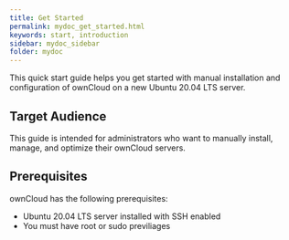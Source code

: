 ```yaml
---
title: Get Started
permalink: mydoc_get_started.html
keywords: start, introduction
sidebar: mydoc_sidebar
folder: mydoc
---
```



This quick start guide helps you get started with manual installation and configuration of ownCloud on a new Ubuntu 20.04 LTS server. 


## Target Audience
This guide is intended for administrators who want to manually install, manage, and optimize their ownCloud servers.

## Prerequisites
ownCloud has the following prerequisites:
* Ubuntu 20.04 LTS server installed with SSH enabled
* You must have root or sudo previliages